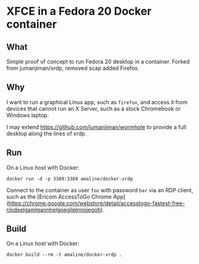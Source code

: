 XFCE in a Fedora 20 Docker container
====================================

What
----

Simple proof of concept to run Fedora 20 desktop in a container.  Forked from jumanjiman/xrdp, removed scap added Firefox.


Why
---

I want to run a graphical Linux app, such as `firefox`,
and access it from devices that cannot run an X Server,
such as a stock Chromebook or Windows laptop.

I may extend https://github.com/jumanjiman/wormhole to provide
a full desktop along the lines of xrdp.


Run
---

On a Linux host with Docker:

    docker run -d -p 3389:3389 amaline/docker-xrdp

Connect to the container as user `foo` with password `bar`
via an RDP client, such as the [Ericom AccessToGo Chrome App]
(https://chrome.google.com/webstore/detail/accesstogo-fastest-free-r/pdeelgamlgannhelgoegilelnnojegoh).


Build
-----

On a Linux host with Docker:

    docker build --rm -t amaline/docker-xrdp .
